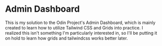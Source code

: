# Admin Dashboard

This is my solution to the Odin Project's Admin Dashboard, which is mainly created to learn how to utilize Tailwind CSS and Grids into practice.
I realized this isn't something I'm particularly interested in, so I'll be putting it on hold to learn how grids and tailwindcss works better later.